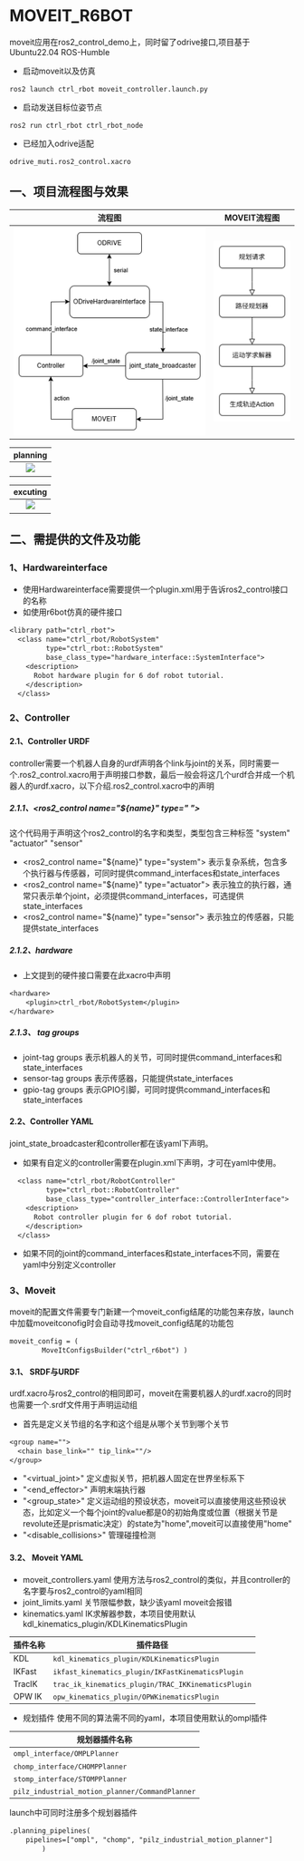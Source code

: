 # MOVEIT_R6BOT

moveit应用在ros2_control_demo上，同时留了odrive接口,项目基于Ubuntu22.04 ROS-Humble
- 启动moveit以及仿真
```
ros2 launch ctrl_rbot moveit_controller.launch.py 
```
- 启动发送目标位姿节点
```
ros2 run ctrl_rbot ctrl_rbot_node  
```
- 已经加入odrive适配
```
odrive_muti.ros2_control.xacro
```

## 一、项目流程图与效果

|流程图|MOVEIT流程图|
|:-:|:-:|
|![](.docs/moveit_controller.drawio.png)|![](.docs/moveit.drawio.png)|

|planning|
|:-:|
|![](.docs/planning_converted.gif)|

|excuting|
|:-:|
|![](.docs/excuting_converted.gif)|

## 二、需提供的文件及功能

### 1、Hardwareinterface
- 使用Hardwareinterface需要提供一个plugin.xml用于告诉ros2_control接口的名称
- 如使用r6bot仿真的硬件接口

```
<library path="ctrl_rbot">
  <class name="ctrl_rbot/RobotSystem"
         type="ctrl_rbot::RobotSystem"
         base_class_type="hardware_interface::SystemInterface">
    <description>
      Robot hardware plugin for 6 dof robot tutorial.
    </description>
  </class>
```
### 2、Controller
#### 2.1、Controller URDF
controller需要一个机器人自身的urdf声明各个link与joint的关系，同时需要一个.ros2_control.xacro用于声明接口参数，最后一般会将这几个urdf合并成一个机器人的urdf.xacro，以下介绍.ros2_control.xacro中的声明
##### 2.1.1、<ros2_control name="${name}" type=" ">
这个代码用于声明这个ros2_control的名字和类型，类型包含三种标签 "system" "actuator" "sensor"

- <ros2_control name="${name}" type="system"> 表示复杂系统，包含多个执行器与传感器，可同时提供command_interfaces和state_interfaces
- <ros2_control name="${name}" type="actuator"> 表示独立的执行器，通常只表示单个joint，必须提供command_interfaces，可选提供state_interfaces
- <ros2_control name="${name}" type="sensor"> 表示独立的传感器，只能提供state_interfaces
##### 2.1.2、hardware
- 上文提到的硬件接口需要在此xacro中声明
```
<hardware>
    <plugin>ctrl_rbot/RobotSystem</plugin>
</hardware>
```
##### 2.1.3、 tag groups
- joint-tag groups 表示机器人的关节，可同时提供command_interfaces和state_interfaces
- sensor-tag groups 表示传感器，只能提供state_interfaces
- gpio-tag groups 表示GPIO引脚，可同时提供command_interfaces和state_interfaces

#### 2.2、Controller YAML
joint_state_broadcaster和controller都在该yaml下声明。
- 如果有自定义的controller需要在plugin.xml下声明，才可在yaml中使用。
```
  <class name="ctrl_rbot/RobotController"
         type="ctrl_rbot::RobotController"
         base_class_type="controller_interface::ControllerInterface">
    <description>
      Robot controller plugin for 6 dof robot tutorial.
    </description>
  </class>
```
- 如果不同的joint的command_interfaces和state_interfaces不同，需要在yaml中分别定义controller

### 3、Moveit
moveit的配置文件需要专门新建一个moveit_config结尾的功能包来存放，launch中加载moveitconofig时会自动寻找moveit_config结尾的功能包
```
moveit_config = (
        MoveItConfigsBuilder("ctrl_r6bot") )
```
#### 3.1、 SRDF与URDF
urdf.xacro与ros2_control的相同即可，moveit在需要机器人的urdf.xacro的同时也需要一个.srdf文件用于声明运动组
- 首先是定义关节组的名字和这个组是从哪个关节到哪个关节
```
<group name="">
  <chain base_link="" tip_link=""/>
</group>
```
- "<virtual_joint>" 定义虚拟关节，把机器人固定在世界坐标系下
- "<end_effector>" 声明末端执行器
- "<group_state>" 定义运动组的预设状态，moveit可以直接使用这些预设状态，比如定义一个每个joint的value都是0的初始角度或位置（根据关节是revolute还是prismatic决定）的state为"home",moveit可以直接使用"home"
- "<disable_collisions>" 管理碰撞检测

#### 3.2、 Moveit YAML
- moveit_controllers.yaml 使用方法与ros2_control的类似，并且controller的名字要与ros2_control的yaml相同
- joint_limits.yaml 关节限幅参数，缺少该yaml moveit会报错
- kinematics.yaml IK求解器参数，本项目使用默认kdl_kinematics_plugin/KDLKinematicsPlugin

| 插件名称                     | 插件路径                                                   | 
|------------------------------|----------------------------------------------------------|
| KDL                          |`kdl_kinematics_plugin/KDLKinematicsPlugin`               | 
| IKFast                       | `ikfast_kinematics_plugin/IKFastKinematicsPlugin`        | 
| TracIK                       | `trac_ik_kinematics_plugin/TRAC_IKKinematicsPlugin`      | 
| OPW IK                       | `opw_kinematics_plugin/OPWKinematicsPlugin`              | 

- 规划插件 使用不同的算法需不同的yaml，本项目使用默认的ompl插件

| 规划器插件名称                                          | 
|--------------------------------------------------------|
| `ompl_interface/OMPLPlanner`                           | 
| `chomp_interface/CHOMPPlanner`                         | 
| `stomp_interface/STOMPPlanner`                         | 
| `pilz_industrial_motion_planner/CommandPlanner`        | 

launch中可同时注册多个规划器插件
```
.planning_pipelines(
    pipelines=["ompl", "chomp", "pilz_industrial_motion_planner"]
        )
```
